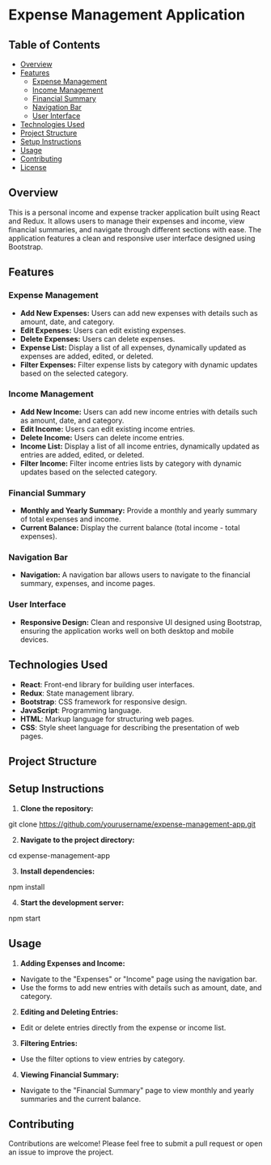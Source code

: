 # Expense Management Application

## Table of Contents

- [Overview](#overview)
- [Features](#features)
  - [Expense Management](#expense-management)
  - [Income Management](#income-management)
  - [Financial Summary](#financial-summary)
  - [Navigation Bar](#navigation-bar)
  - [User Interface](#user-interface)
- [Technologies Used](#technologies-used)
- [Project Structure](#project-structure)
- [Setup Instructions](#setup-instructions)
- [Usage](#usage)
- [Contributing](#contributing)
- [License](#license)

## Overview

This is a personal income and expense tracker application built using React and Redux. It allows users to manage their expenses and income, view financial summaries, and navigate through different sections with ease. The application features a clean and responsive user interface designed using Bootstrap.

## Features

### Expense Management

- **Add New Expenses:** Users can add new expenses with details such as amount, date, and category.
- **Edit Expenses:** Users can edit existing expenses.
- **Delete Expenses:** Users can delete expenses.
- **Expense List:** Display a list of all expenses, dynamically updated as expenses are added, edited, or deleted.
- **Filter Expenses:** Filter expense lists by category with dynamic updates based on the selected category.

### Income Management

- **Add New Income:** Users can add new income entries with details such as amount, date, and category.
- **Edit Income:** Users can edit existing income entries.
- **Delete Income:** Users can delete income entries.
- **Income List:** Display a list of all income entries, dynamically updated as entries are added, edited, or deleted.
- **Filter Income:** Filter income entries lists by category with dynamic updates based on the selected category.

### Financial Summary

- **Monthly and Yearly Summary:** Provide a monthly and yearly summary of total expenses and income.
- **Current Balance:** Display the current balance (total income - total expenses).

### Navigation Bar

- **Navigation:** A navigation bar allows users to navigate to the financial summary, expenses, and income pages.

### User Interface

- **Responsive Design:** Clean and responsive UI designed using Bootstrap, ensuring the application works well on both desktop and mobile devices.

## Technologies Used

- **React**: Front-end library for building user interfaces.
- **Redux**: State management library.
- **Bootstrap**: CSS framework for responsive design.
- **JavaScript**: Programming language.
- **HTML**: Markup language for structuring web pages.
- **CSS**: Style sheet language for describing the presentation of web pages.

## Project Structure


## Setup Instructions

1. **Clone the repository:**

git clone https://github.com/yourusername/expense-management-app.git

2. **Navigate to the project directory:**

cd expense-management-app

3. **Install dependencies:**

npm install

4. **Start the development server:**

npm start


## Usage

1. **Adding Expenses and Income:**
- Navigate to the "Expenses" or "Income" page using the navigation bar.
- Use the forms to add new entries with details such as amount, date, and category.

2. **Editing and Deleting Entries:**
- Edit or delete entries directly from the expense or income list.

3. **Filtering Entries:**
- Use the filter options to view entries by category.

4. **Viewing Financial Summary:**
- Navigate to the "Financial Summary" page to view monthly and yearly summaries and the current balance.

## Contributing

Contributions are welcome! Please feel free to submit a pull request or open an issue to improve the project.


